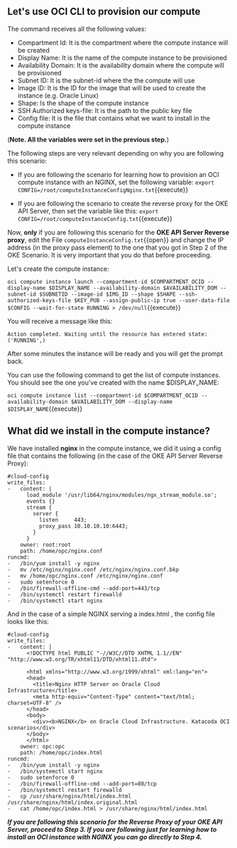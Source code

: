 ## Let's use OCI CLI to provision our compute

The command receives all the following values:
- Compartment Id: It is the compartment where the compute instance will be created
- Display Name: It is the name of the compute instance to be provisioned
- Availability Domain: It is the availability domain where the compute will be provisioned
- Subnet ID: It is the subnet-id where the the compute will use
- Image ID: It is the ID for the image that will be used to create the instance (e.g. Oracle Linux)
- Shape: Is the shape of the compute instance
- SSH Authorized keys-file: It is the path to the public key file
- Config file: It is the file that contains what we want to install in the compute instance

(**Note. All the variables were set in the previous step.**)

The following steps are very relevant depending on why you are following this scenario:

- If you are following the scenario for learning how to provision an OCI compute instance with an NGINX, set the following variable:
`export CONFIG=/root/computeInstanceConfigNginx.txt`{{execute}}

- If you are following the scenario to create the reverse proxy for the OKE API Server, then set the variable like this:
`export CONFIG=/root/computeInstanceConfig.txt`{{execute}}

Now, **only** if you are following this scenario for the **OKE API Server Reverse proxy**, edit the File `computeInstanceConfig.txt`{{open}} and change the 
IP address (in the proxy pass element) to the one that you got in Step 2 of the OKE Scenario. It is very important that you do that before proceeding.

Let's create the compute instance:

`oci compute instance launch --compartment-id $COMPARTMENT_OCID --display-name $DISPLAY_NAME --availability-domain $AVAILABILITY_DOM --subnet-id $SUBNETID --image-id $IMG_ID --shape $SHAPE --ssh-authorized-keys-file $KEY_PUB --assign-public-ip true --user-data-file $CONFIG --wait-for-state RUNNING > /dev/null`{{execute}}

You will receive a message like this:

~~~~~
Action completed. Waiting until the resource has entered state: ('RUNNING',)
~~~~~

After some minutes the instance will be ready and you will get the prompt back.

You can use the following command to get the list of compute instances. You should see the one you've created with the name $DISPLAY_NAME:

`oci compute instance list --compartment-id $COMPARTMENT_OCID --availability-domain $AVAILABILITY_DOM --display-name $DISPLAY_NAME`{{execute}}

## What did we install in the compute instance?

We have installed **nginx** in the compute instance, we did it using a config file that contains the following (in the case of the OKE API Server Reverse Proxy):

~~~~
#cloud-config
write_files:
-   content: |
      load_module '/usr/lib64/nginx/modules/ngx_stream_module.so';
      events {}
      stream {
        server {
          listen     443;
          proxy_pass 10.10.10.10:6443;
        }
      }
    owner: root:root
    path: /home/opc/nginx.conf
runcmd:
-   /bin/yum install -y nginx
-   mv /etc/nginx/nginx.conf /etc/nginx/nginx.conf.bkp
-   mv /home/opc/nginx.conf /etc/nginx/nginx.conf
-   sudo setenforce 0
-   /bin/firewall-offline-cmd --add-port=443/tcp
-   /bin/systemctl restart firewalld
-   /bin/systemctl start nginx
~~~~

And in the case of a simple NGINX serving a index.html , the config file looks like this:

~~~~
#cloud-config
write_files:
-   content: |
      <!DOCTYPE html PUBLIC "-//W3C//DTD XHTML 1.1//EN" "http://www.w3.org/TR/xhtml11/DTD/xhtml11.dtd">

      <html xmlns="http://www.w3.org/1999/xhtml" xml:lang="en">
      <head>
        <title>Nginx HTTP Server on Oracle Cloud Infrastructure</title>
        <meta http-equiv="Content-Type" content="text/html; charset=UTF-8" />
      </head>
      <body>
        <div><b>NGINX</b> on Oracle Cloud Infrastructure. Katacoda OCI scenarios</div>
      </body>
      </html>
    owner: opc:opc
    path: /home/opc/index.html
runcmd:
-   /bin/yum install -y nginx
-   /bin/systemctl start nginx
-   sudo setenforce 0
-   /bin/firewall-offline-cmd --add-port=80/tcp
-   /bin/systemctl restart firewalld
-   cp /usr/share/nginx/html/index.html /usr/share/nginx/html/index.original.html
-   cat /home/opc/index.html > /usr/share/nginx/html/index.html
~~~~

***If you are following this scenario for the Reverse Proxy of your OKE API Server, proceed to Step 3.
If you are following just for learning how to install an OCI instance with NGINX you can go directly to Step 4.***
